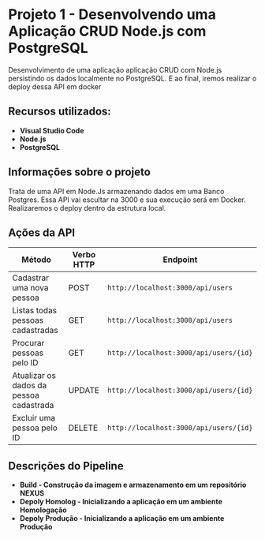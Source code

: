 # Projeto 1 - Desenvolvendo uma Aplicação CRUD Node.js com PostgreSQL

Desenvolvimento de uma aplicação aplicação CRUD com Node.js persistindo os dados localmente no PostgreSQL. E ao final, iremos realizar o deploy dessa API em docker

## Recursos utilizados:

* **Visual Studio Code**
* **Node.js**
* **PostgreSQL**

## Informações sobre o projeto

Trata de uma API em Node.Js armazenando dados em uma Banco Postgres. Essa API vai escultar na 3000 e sua execução será em Docker. Realizaremos o deploy dentro da estrutura local.

## Ações da API

| Método | Verbo HTTP | Endpoint |
|---|---|---|
| Cadastrar uma nova pessoa | POST | `http://localhost:3000/api/users` |
| Listas todas pessoas cadastradas | GET | `http://localhost:3000/api/users` |
| Procurar pessoas pelo ID | GET | `http://localhost:3000/api/users/{id}`|
| Atualizar os dados da pessoa cadastrada | UPDATE | `http://localhost:3000/api/users/{id}`|
| Excluir uma pessoa pelo ID | DELETE | `http://localhost:3000/api/users/{id}`| 

## Descrições do Pipeline

* **Build - Construção da imagem e armazenamento em um repositório NEXUS**
* **Depoly Homolog - Inicializando a aplicação em um ambiente Homologação**
* **Depoly Produção - Inicializando a aplicação em um ambiente Produção**